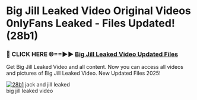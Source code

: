 # Big Jill Leaked Video Original Videos 0nlyFans Leaked - Files Updated! (28b1)

<h3>🔴 CLICK HERE 🌐==►► <a href="https://tinyurl.com/x26r9saj" rel="nofollow">Big Jill Leaked Video Updated Files</a></h3>

Get Big Jill Leaked Video and all content. Now you can access all videos and pictures of Big Jill Leaked Video. New Updated Files 2025!

[![28b1](https://i.imgur.com/LkgZPqh.gif)](https://tinyurl.com/x26r9saj)
jack and jill leaked<br>
big jill leaked video